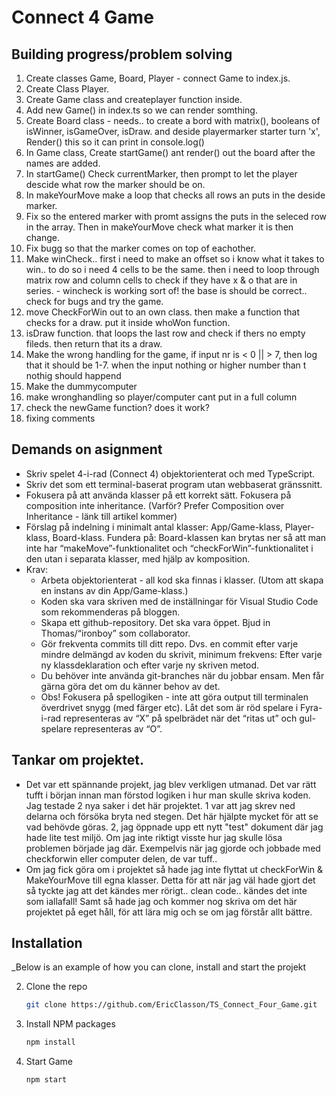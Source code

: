 # Connect 4 Game

## Building progress/problem solving

1. Create classes Game, Board, Player - connect Game to index.js.
2. Create Class Player.
3. Create Game class and createplayer function inside.
4. Add new Game() in index.ts so we can render somthing.
5. Create Board class - needs.. to create a bord with matrix(), booleans of isWinner, isGameOver, isDraw. and deside playermarker starter turn 'x', Render() this so it can print in console.log()
6. In Game class, Create startGame() ant render() out the board after the names are added.
7. In startGame() Check currentMarker, then prompt to let the player descide what row the marker should be on.
8. In makeYourMove make a loop that checks all rows an puts in the deside marker.
9. Fix so the entered marker with promt assigns the puts in the seleced row in the array. Then in makeYourMove check what marker it is then change.
10. Fix bugg so that the marker comes on top of eachother.
11. Make winCheck.. first i need to make an offset so i know what it takes to win.. to do so i need 4 cells to be the same. then i need to loop through matrix row and column cells to check if they have x & o that are in series. - wincheck is working sort of! the base is should be correct.. check for bugs and try the game.
12. move CheckForWin out to an own class. then make a function that checks for a draw. put it inside whoWon function.
13. isDraw function. that loops the last row and check if thers no empty fileds. then return that its a draw.
14. Make the wrong handling for the game, if input nr is < 0 || > 7, then log that it should be 1-7. when the input nothing or higher number than t nothig should happend
15. Make the dummycomputer
16. make wronghandling so player/computer cant put in a full column
17. check the newGame function? does it work?
18. fixing comments

## Demands on asignment

- Skriv spelet 4-i-rad (Connect 4) objektorienterat och med TypeScript.
- Skriv det som ett terminal-baserat program utan webbaserat gränssnitt.
- Fokusera på att använda klasser på ett korrekt sätt. Fokusera på composition inte inheritance. (Varför? Prefer Composition over Inheritance - länk till artikel kommer)
- Förslag på indelning i minimalt antal klasser: App/Game-klass, Player-klass, Board-klass. Fundera på: Board-klassen kan brytas ner så att man inte har “makeMove”-funktionalitet och “checkForWin”-funktionalitet i den utan i separata klasser, med hjälp av komposition.
- Krav:
  - Arbeta objektorienterat - all kod ska finnas i klasser. (Utom att skapa en instans av din App/Game-klass.)
  - Koden ska vara skriven med de inställningar för Visual Studio Code som rekommenderas på bloggen.
  - Skapa ett github-repository. Det ska vara öppet. Bjud in Thomas/“ironboy” som collaborator.
  - Gör frekventa commits till ditt repo. Dvs. en commit efter varje mindre delmängd av koden du skrivit, minimum frekvens: Efter varje ny klassdeklaration och efter varje ny skriven metod.
  - Du behöver inte använda git-branches när du jobbar ensam. Men får gärna göra det om du känner behov av det.
  - Obs! Fokusera på spellogiken - inte att göra output till terminalen överdrivet snygg (med färger etc). Låt det som är röd spelare i Fyra-i-rad representeras av “X” på spelbrädet när det “ritas ut” och gul-spelare representeras av “O”.

## Tankar om projektet.

- Det var ett spännande projekt, jag blev verkligen utmanad. Det var rätt tufft i början innan man förstod logiken i hur man skulle skriva koden. Jag testade 2 nya saker i det här projektet. 1 var att jag skrev ned delarna och försöka bryta ned stegen. Det här hjälpte mycket för att se vad behövde göras. 2, jag öppnade upp ett nytt "test" dokument där jag hade lite test miljö. Om jag inte riktigt visste hur jag skulle lösa problemen började jag där. Exempelvis när jag gjorde och jobbade med checkforwin eller computer delen, de var tuff..
- Om jag fick göra om i projektet så hade jag inte flyttat ut checkForWin & MakeYourMove till egna klasser. Detta för att när jag väl hade gjort det så tyckte jag att det kändes mer rörigt.. clean code.. kändes det inte som iallafall! Samt så hade jag och kommer nog skriva om det här projektet på eget håll, för att lära mig och se om jag förstår allt bättre.

## Installation

\_Below is an example of how you can clone, install and start the projekt

2. Clone the repo
   ```sh
   git clone https://github.com/EricClasson/TS_Connect_Four_Game.git
   ```
3. Install NPM packages
   ```sh
   npm install
   ```
4. Start Game
   ```sh
   npm start
   ```
